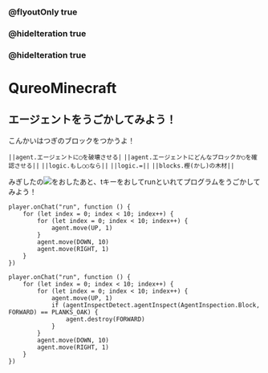 ### @flyoutOnly true
### @hideIteration true
### @hideIteration true
# QureoMinecraft

## エージェントをうごかしてみよう！

こんかいはつぎのブロックをつかうよ！

``||agent.エージェントに◯を破壊させる|``
``||agent.エージェントにどんなブロックか○を確認させる||``
``||logic.もし○○なら||``
``||logic.=||``
``||blocks.樫(かし)の木材||``


みぎしたの![](https://raw.githubusercontent.com/camp-minecraft/TechkidsCampTutorial/master/images/playbutton.png)をおしたあと、tキーをおしてrunといれてプログラムをうごかしてみよう！

```template
player.onChat("run", function () {
    for (let index = 0; index < 10; index++) {
        for (let index = 0; index < 10; index++) {
            agent.move(UP, 1)
        }
        agent.move(DOWN, 10)
        agent.move(RIGHT, 1)
    }
})
```
```ghost
player.onChat("run", function () {
    for (let index = 0; index < 10; index++) {
        for (let index = 0; index < 10; index++) {
            agent.move(UP, 1)
            if (agentInspectDetect.agentInspect(AgentInspection.Block, FORWARD) == PLANKS_OAK) {
                agent.destroy(FORWARD)
            }
        }
        agent.move(DOWN, 10)
        agent.move(RIGHT, 1)
    }
})
```